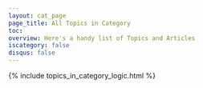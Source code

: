 ```yaml
---
layout: cat_page
page_title: All Topics in Category
toc:
overview: Here's a handy list of Topics and Articles
iscategory: false
disqus: false
---
```


{% include topics_in_category_logic.html %}

